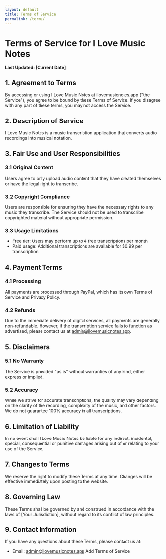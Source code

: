 ```yaml
---
layout: default
title: Terms of Service
permalink: /terms/
---
```


# Terms of Service for I Love Music Notes

**Last Updated: [Current Date]**

## 1. Agreement to Terms

By accessing or using I Love Music Notes at ilovemusicnotes.app ("the Service"), you agree to be bound by these Terms of Service. If you disagree with any part of these terms, you may not access the Service.

## 2. Description of Service

I Love Music Notes is a music transcription application that converts audio recordings into musical notation.

## 3. Fair Use and User Responsibilities

### 3.1 Original Content
Users agree to only upload audio content that they have created themselves or have the legal right to transcribe.

### 3.2 Copyright Compliance
Users are responsible for ensuring they have the necessary rights to any music they transcribe. The Service should not be used to transcribe copyrighted material without appropriate permission.

### 3.3 Usage Limitations
- Free tier: Users may perform up to 4 free transcriptions per month
- Paid usage: Additional transcriptions are available for $0.99 per transcription

## 4. Payment Terms

### 4.1 Processing
All payments are processed through PayPal, which has its own Terms of Service and Privacy Policy.

### 4.2 Refunds
Due to the immediate delivery of digital services, all payments are generally non-refundable. However, if the transcription service fails to function as advertised, please contact us at admin@ilovemusicnotes.app.

## 5. Disclaimers

### 5.1 No Warranty
The Service is provided "as is" without warranties of any kind, either express or implied.

### 5.2 Accuracy
While we strive for accurate transcriptions, the quality may vary depending on the clarity of the recording, complexity of the music, and other factors. We do not guarantee 100% accuracy in all transcriptions.

## 6. Limitation of Liability

In no event shall I Love Music Notes be liable for any indirect, incidental, special, consequential or punitive damages arising out of or relating to your use of the Service.

## 7. Changes to Terms

We reserve the right to modify these Terms at any time. Changes will be effective immediately upon posting to the website.

## 8. Governing Law

These Terms shall be governed by and construed in accordance with the laws of [Your Jurisdiction], without regard to its conflict of law principles.

## 9. Contact Information

If you have any questions about these Terms, please contact us at:
- Email: admin@ilovemusicnotes.app
Add Terms of Service
